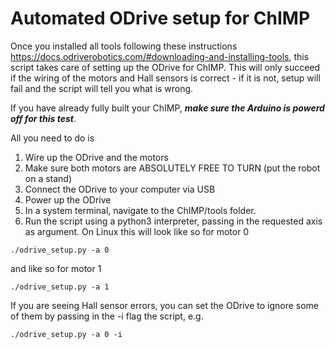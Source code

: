 # Automated ODrive setup for ChIMP
Once you installed all tools following these instructions https://docs.odriverobotics.com/#downloading-and-installing-tools, this script takes care of setting up the ODrive for ChIMP. This will only succeed if the wiring of the motors and Hall sensors is correct - if it is not, setup will fail and the script will tell you what is wrong.

If you have already fully built your ChIMP, ***make sure the Arduino is powerd off for this test***.

All you need to do is 
1. Wire up the ODrive and the motors
2. Make sure both motors are ABSOLUTELY FREE TO TURN (put the robot on a stand)
3. Connect the ODrive to your computer via USB
4. Power up the ODrive
5. In a system terminal, navigate to the ChIMP/tools folder.
6. Run the script using a python3 interpreter, passing in the requested axis as argument. On Linux this will look like so for motor 0
```console
./odrive_setup.py -a 0
```
and like so for motor 1
```console
./odrive_setup.py -a 1
``` 

If you are seeing Hall sensor errors, you can set the ODrive to ignore some of them by passing in the -i flag the script, e.g.
```console
./odrive_setup.py -a 0 -i
```

